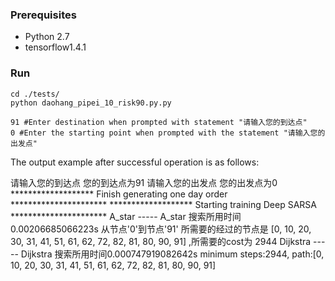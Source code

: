 ### Prerequisites

- Python 2.7
- tensorflow1.4.1

### Run
```
cd ./tests/
python daohang_pipei_10_risk90.py.py

91 #Enter destination when prompted with statement "请输入您的到达点"
0 #Enter the starting point when prompted with the statement "请输入您的出发点"

```






The output example after successful operation is as follows:

请输入您的到达点
您的到达点为91 
请输入您的出发点
您的出发点为0
******************* Finish generating one day order **********************
******************* Starting training Deep SARSA **********************
A_star  -----  A_star
搜索所用时间0.00206685066223s
从节点'0'到节点'91' 所需要的经过的节点是 [0, 10, 20, 30, 31, 41, 51, 61, 62, 72, 82, 81, 80, 90, 91] ,所需要的cost为 2944
Dijkstra  -----  Dijkstra
搜索所用时间0.000747919082642s
minimum steps:2944, path:[0, 10, 20, 30, 31, 41, 51, 61, 62, 72, 82, 81, 80, 90, 91]
